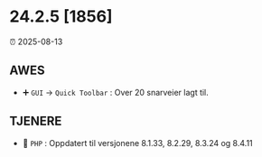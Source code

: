 # 24.2.5 [1856]

⏰ 2025-08-13

## AWES
- ➕ `GUI` -> `Quick Toolbar` : Over 20 snarveier lagt til.

## TJENERE
- 🔄 `PHP` : Oppdatert til versjonene 8.1.33, 8.2.29, 8.3.24 og 8.4.11
